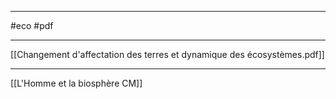 ___
#eco #pdf 
___
[[Changement d'affectation des terres et dynamique des écosystèmes.pdf]]























____
[[L'Homme et la biosphère CM]]